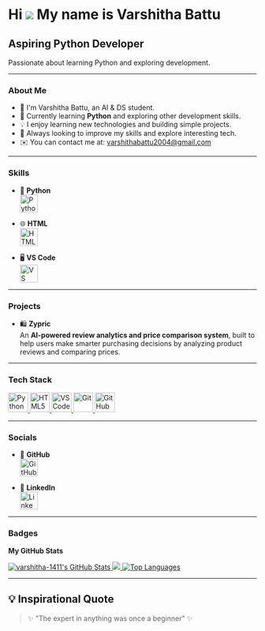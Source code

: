Hi ![](https://user-images.githubusercontent.com/18350557/176309783-0785949b-9127-417c-8b55-ab5a4333674e.gif) My name is Varshitha Battu
=================================================================================================================

Aspiring Python Developer
--------------------------

Passionate about learning Python and exploring development.

---

### About Me

- 👋 I'm Varshitha Battu, an AI & DS student.
- 🐍 Currently learning **Python** and exploring other development skills.
- 💡 I enjoy learning new technologies and building simple projects.
- 🌱 Always looking to improve my skills and explore interesting tech.
- ✉️ You can contact me at: [varshithabattu2004@gmail.com](mailto:varshithabattu2004@gmail.com)

---

### Skills

- 🐍 **Python**  
  <a href="https://www.python.org/" target="_blank">
    <img src="https://raw.githubusercontent.com/danielcranney/readme-generator/main/public/icons/skills/python-colored.svg" width="36" height="36" alt="Python" />
  </a>

- 🌐 **HTML**  
  <a href="https://developer.mozilla.org/en-US/docs/Web/HTML" target="_blank">
    <img src="https://raw.githubusercontent.com/danielcranney/readme-generator/main/public/icons/skills/html5-colored.svg" width="36" height="36" alt="HTML5" />
  </a>

- 🖥️ **VS Code**  
  <a href="https://code.visualstudio.com/" target="_blank">
    <img src="https://raw.githubusercontent.com/danielcranney/readme-generator/main/public/icons/skills/visualstudiocode-colored.svg" width="36" height="36" alt="VS Code" />
  </a>

---

### Projects

- 🛍️ **Zypric**  
  An **AI-powered review analytics and price comparison system**, built to help users make smarter purchasing decisions by analyzing product reviews and comparing prices.

---

### Tech Stack

<p align="left">
  <a href="https://www.python.org/" target="_blank">
    <img src="https://raw.githubusercontent.com/danielcranney/readme-generator/main/public/icons/skills/python-colored.svg" width="40" height="40" alt="Python" />
  </a>
  <a href="https://developer.mozilla.org/en-US/docs/Web/HTML" target="_blank">
    <img src="https://raw.githubusercontent.com/danielcranney/readme-generator/main/public/icons/skills/html5-colored.svg" width="40" height="40" alt="HTML5" />
  </a>
  <a href="https://code.visualstudio.com/" target="_blank">
    <img src="https://raw.githubusercontent.com/danielcranney/readme-generator/main/public/icons/skills/visualstudiocode-colored.svg" width="40" height="40" alt="VS Code" />
  </a>
  <a href="https://git-scm.com/" target="_blank">
    <img src="https://raw.githubusercontent.com/danielcranney/readme-generator/main/public/icons/skills/git-colored.svg" width="40" height="40" alt="Git" />
  </a>
  <a href="https://github.com/" target="_blank">
    <img src="https://raw.githubusercontent.com/danielcranney/readme-generator/main/public/icons/socials/github.svg" width="40" height="40" alt="GitHub" />
  </a>
</p>


---

### Socials

- 🐙 **GitHub**  
  <a href="https://github.com/varshitha-1411" target="_blank">
    <img src="https://raw.githubusercontent.com/danielcranney/readme-generator/main/public/icons/socials/github.svg" width="36" height="36" alt="GitHub" />
  </a>

- 💼 **LinkedIn**  
  <a href="https://www.linkedin.com/in/varshitha-battu-4a82a726a" target="_blank">
    <img src="https://raw.githubusercontent.com/danielcranney/readme-generator/main/public/icons/socials/linkedin.svg" width="36" height="36" alt="LinkedIn" />
  </a>

---

### Badges

<b>My GitHub Stats</b>

<a href="http://www.github.com/varshitha-1411">
  <img src="https://github-readme-stats.vercel.app/api?username=varshitha-1411&show_icons=true&count_private=true&title_color=0891b2&text_color=ffffff&icon_color=0891b2&bg_color=1c1917&hide_border=true" alt="varshitha-1411's GitHub Stats" />
</a>

<a href="http://www.github.com/varshitha-1411">
  <img src="https://github-readme-streak-stats.herokuapp.com/?user=varshitha-1411&stroke=ffffff&background=1c1917&ring=0891b2&fire=0891b2&currStreakNum=ffffff&currStreakLabel=0891b2&sideNums=ffffff&sideLabels=ffffff&dates=ffffff&hide_border=true" />
</a>

<a href="http://www.github.com/varshitha-1411">
  <img src="https://github-readme-stats.vercel.app/api/top-langs/?username=varshitha-1411&langs_count=10&title_color=0891b2&text_color=ffffff&icon_color=0891b2&bg_color=1c1917&hide_border=true&layout=compact" alt="Top Languages" />
</a>

---

## 💡 Inspirational Quote

> ✨ "The expert in anything was once a beginner" ✨


 
